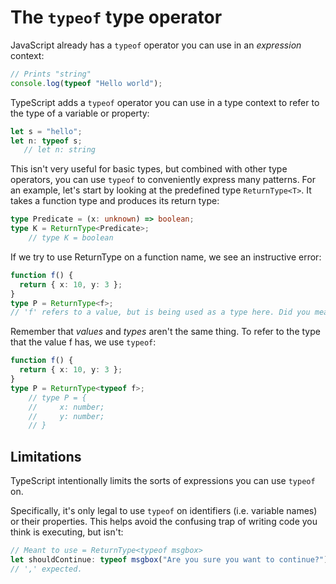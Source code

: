 # The `typeof` type operator

JavaScript already has a `typeof` operator you can use in an *expression* context:

```ts
// Prints "string"
console.log(typeof "Hello world");
```

TypeScript adds a `typeof` operator you can use in a type context to refer to the type of a variable or property:

```ts
let s = "hello";
let n: typeof s;
   // let n: string
```

This isn't very useful for basic types, but combined with other type operators, you can use `typeof` to conveniently express many patterns. For an example, let's start by looking at the predefined type `ReturnType<T>`. It takes a function type and produces its return type:

```ts
type Predicate = (x: unknown) => boolean;
type K = ReturnType<Predicate>;
    // type K = boolean
```

If we try to use ReturnType on a function name, we see an instructive error:

```ts
function f() {
  return { x: 10, y: 3 };
}
type P = ReturnType<f>;
// 'f' refers to a value, but is being used as a type here. Did you mean 'typeof f'?
```

Remember that *values* and *types* aren't the same thing. To refer to the type that the value f has, we use `typeof`:

```ts
function f() {
  return { x: 10, y: 3 };
}
type P = ReturnType<typeof f>;
    // type P = {
    //     x: number;
    //     y: number;
    // }
```

## Limitations

TypeScript intentionally limits the sorts of expressions you can use `typeof` on.

Specifically, it's only legal to use `typeof` on identifiers (i.e. variable names) or their properties. This helps avoid the confusing trap of writing code you think is executing, but isn't:

```ts
// Meant to use = ReturnType<typeof msgbox>
let shouldContinue: typeof msgbox("Are you sure you want to continue?");
// ',' expected.
```